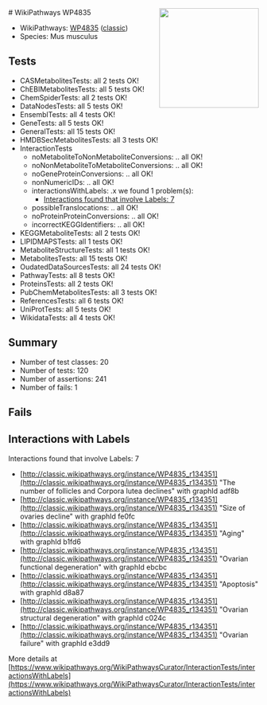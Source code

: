 <img style="float: right; width: 200px" src="https://upload.wikimedia.org/wikipedia/commons/thumb/8/83/Wplogo_with_text_500.png/640px-Wplogo_with_text_500.png" />
# WikiPathways WP4835

* WikiPathways: [WP4835](https://wikipathways.org/pathways/WP4835) ([classic](https://classic.wikipathways.org/instance/WP4835))
* Species: Mus musculus
## Tests
* CASMetabolitesTests: all 2 tests OK!
* ChEBIMetabolitesTests: all 5 tests OK!
* ChemSpiderTests: all 2 tests OK!
* DataNodesTests: all 5 tests OK!
* EnsemblTests: all 4 tests OK!
* GeneTests: all 5 tests OK!
* GeneralTests: all 15 tests OK!
* HMDBSecMetabolitesTests: all 3 tests OK!
* InteractionTests
    * noMetaboliteToNonMetaboliteConversions: .. all OK!
    * noNonMetaboliteToMetaboliteConversions: .. all OK!
    * noGeneProteinConversions: .. all OK!
    * nonNumericIDs: .. all OK!
    * interactionsWithLabels: .x we found 1 problem(s):
        * [Interactions found that involve Labels: 7](#630d267e)
    * possibleTranslocations: .. all OK!
    * noProteinProteinConversions: .. all OK!
    * incorrectKEGGIdentifiers: .. all OK!
* KEGGMetaboliteTests: all 2 tests OK!
* LIPIDMAPSTests: all 1 tests OK!
* MetaboliteStructureTests: all 1 tests OK!
* MetabolitesTests: all 15 tests OK!
* OudatedDataSourcesTests: all 24 tests OK!
* PathwayTests: all 8 tests OK!
* ProteinsTests: all 2 tests OK!
* PubChemMetabolitesTests: all 3 tests OK!
* ReferencesTests: all 6 tests OK!
* UniProtTests: all 5 tests OK!
* WikidataTests: all 4 tests OK!


## Summary

* Number of test classes: 20
* Number of tests: 120
* Number of assertions: 241
* Number of fails: 1

## Fails

<a name="630d267e" />

## Interactions with Labels

Interactions found that involve Labels: 7

* [http://classic.wikipathways.org/instance/WP4835_r134351](http://classic.wikipathways.org/instance/WP4835_r134351) "The number of follicles and Corpora lutea declines" with graphId adf8b
* [http://classic.wikipathways.org/instance/WP4835_r134351](http://classic.wikipathways.org/instance/WP4835_r134351) "Size of ovaries decline" with graphId fe0fc
* [http://classic.wikipathways.org/instance/WP4835_r134351](http://classic.wikipathways.org/instance/WP4835_r134351) "Aging" with graphId b1fd6
* [http://classic.wikipathways.org/instance/WP4835_r134351](http://classic.wikipathways.org/instance/WP4835_r134351) "Ovarian functional degeneration" with graphId ebcbc
* [http://classic.wikipathways.org/instance/WP4835_r134351](http://classic.wikipathways.org/instance/WP4835_r134351) "Apoptosis" with graphId d8a87
* [http://classic.wikipathways.org/instance/WP4835_r134351](http://classic.wikipathways.org/instance/WP4835_r134351) "Ovarian structural degeneration" with graphId c024c
* [http://classic.wikipathways.org/instance/WP4835_r134351](http://classic.wikipathways.org/instance/WP4835_r134351) "Ovarian failure" with graphId e3dd9


More details at [https://www.wikipathways.org/WikiPathwaysCurator/InteractionTests/interactionsWithLabels](https://www.wikipathways.org/WikiPathwaysCurator/InteractionTests/interactionsWithLabels)

